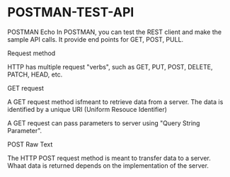 # POSTMAN-TEST-API


POSTMAN Echo
In POSTMAN, you can test the REST client and make the sample API calls. It provide end points for GET, POST, PULL. 

Request method

HTTP has multiple request "verbs", such as GET, PUT, POST, DELETE, PATCH, HEAD, etc.

GET request 

A GET request method isfmeant to retrieve data from a server. The data is identified by a unique URI (Uniform Resouce Identifier)

A GET request can pass parameters to server using "Query String Parameter". 

POST Raw Text

The HTTP POST request method is meant to transfer data to a server. Whaat data is returned depends on the implementation of the server.
